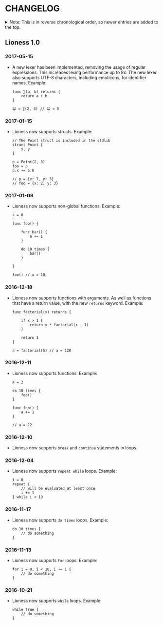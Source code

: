 CHANGELOG
=========

<details>
<summary>Note: This is in reverse chronological order, so newer entries are added to the top.</summary>

| Contents                   |
| :------------------------- |
| [Lioness 1.0](#lioness-10) |

</details>


Lioness 1.0
-----------

### 2017-05-15
* A new lexer has been implemented, removing the usage of regular expressions. This increases lexing performance up to 8x. The new lexer also supports UTF-8 characters, including emoticons, for identifier names. Example:

	```lioness
	func ∑(a, b) returns {
		return a + b
	}
	
	😀 = ∑(2, 3) // 😀 = 5
	
	```
	
### 2017-01-15
* Lioness now supports structs. Example:

	```lioness
	// The Point struct is included in the stdlib
	struct Point {
		x, y
	}
	
	p = Point(2, 3)
	foo = p
	p.x += 5.0
	
	// p = {x: 7, y: 3}
	// foo = {x: 2, y: 3}
	
	```
	
### 2017-01-09
* Lioness now supports non-global functions. Example:

	```lioness
	a = 0
	
	func foo() {
		
		func bar() {
			a += 1
		}
		
		do 10 times {
			bar()
		}
		
	}
	
	foo() // a = 10

	```

### 2016-12-18

* Lioness now supports functions with arguments. As well as functions that have a return value, with the new ```returns``` keyword. Example:

	```lioness
	func factorial(x) returns {
	
		if x > 1 {
			return x * factorial(x - 1)
		}
	
		return 1
	}
	
	a = factorial(5) // a = 120

	```
		
### 2016-12-11

* Lioness now supports functions. Example:

	```lioness
	a = 2

	do 10 times {
		foo()
	}

	func foo() {
		a += 1
	}

	// a = 12
	```
	
### 2016-12-10

* Lioness now supports ```break``` and ```continue``` statements in loops. 
    
### 2016-12-04

* Lioness now supports ```repeat while``` loops. Example:

	```lioness
	i = 0
	repeat {
		// will be evaluated at least once
		i += 1
	} while i < 10
	```
    
### 2016-11-17

* Lioness now supports ```do times``` loops. Example:

	```lioness
	do 10 times {
		// do something
	}
	```
    
### 2016-11-13

* Lioness now supports ```for``` loops. Example:

	```lioness
	for i = 0, i < 10, i += 1 {
		// do something
	}
	```

### 2016-10-21

* Lioness now supports ```while``` loops. Example:

	```lioness
	while true {
		// do something
	}
	```




